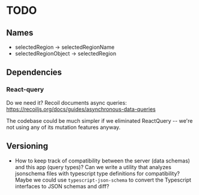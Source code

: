 # TODO

## Names

* selectedRegion -> selectedRegionName
* selectedRegionObject -> selectedRegion


## Dependencies

### React-query

Do we need it? Recoil documents async queries:
https://recoiljs.org/docs/guides/asynchronous-data-queries

The codebase could be much simpler if we eliminated ReactQuery -- we're not using any of
its mutation features anyway.


## Versioning

* How to keep track of compatibility between the server (data schemas) and this app
  (query types)? Can we write a utility that analyzes jsonschema files with typescript
  type definitions for compatibility? Maybe we could use `typescript-json-schema` to
  convert the Typescript interfaces to JSON schemas and diff?
